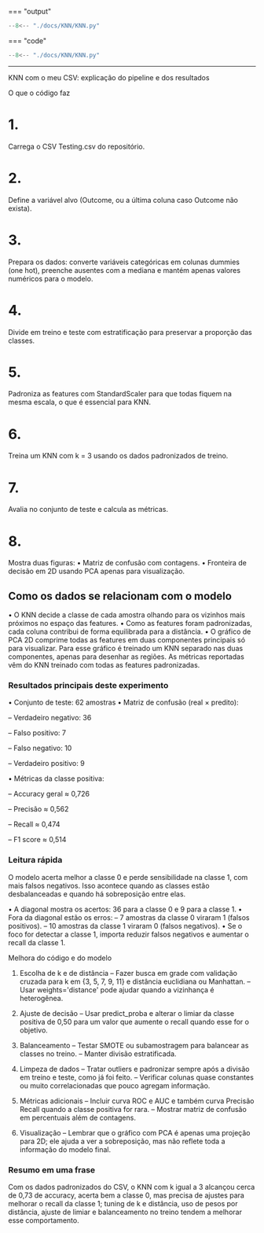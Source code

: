 === "output"
   ``` python exec="on" html="1"
   --8<-- "./docs/KNN/KNN.py"
   ```

=== "code"
   ``` python exec="off"
   --8<-- "./docs/KNN/KNN.py"
   ```

----------------------------------------------------------------------------------------------------------------------------

KNN com o meu CSV: explicação do pipeline e dos resultados

O que o código faz


# 1.

Carrega o CSV Testing.csv do repositório.


# 2. 

Define a variável alvo (Outcome, ou a última coluna caso Outcome não exista).


# 3.

Prepara os dados: converte variáveis categóricas em colunas dummies (one hot), preenche ausentes com a mediana e mantém apenas valores numéricos para o modelo.


# 4.

Divide em treino e teste com estratificação para preservar a proporção das classes.


# 5.

Padroniza as features com StandardScaler para que todas fiquem na mesma escala, o que é essencial para KNN.


# 6.

Treina um KNN com k = 3 usando os dados padronizados de treino.


# 7. 

Avalia no conjunto de teste e calcula as métricas.


# 8. 

Mostra duas figuras:
   • Matriz de confusão com contagens.
   • Fronteira de decisão em 2D usando PCA apenas para visualização.


## Como os dados se relacionam com o modelo

• O KNN decide a classe de cada amostra olhando para os vizinhos mais próximos no espaço das features.
• Como as features foram padronizadas, cada coluna contribui de forma equilibrada para a distância.
• O gráfico de PCA 2D comprime todas as features em duas componentes principais só para visualizar. Para esse gráfico é treinado um KNN separado nas duas componentes, apenas para desenhar as regiões. As métricas reportadas vêm do KNN treinado com todas as features padronizadas.


### Resultados principais deste experimento

• Conjunto de teste: 62 amostras
• Matriz de confusão (real × predito):

  – Verdadeiro negativo: 36

  – Falso positivo: 7

  – Falso negativo: 10

  – Verdadeiro positivo: 9


• Métricas da classe positiva:

  – Accuracy geral ≈ 0,726

  – Precisão ≈ 0,562

  – Recall ≈ 0,474

  – F1 score ≈ 0,514

### Leitura rápida

O modelo acerta melhor a classe 0 e perde sensibilidade na classe 1, com mais falsos negativos. Isso acontece quando as classes estão desbalanceadas e quando há sobreposição entre elas.


• A diagonal mostra os acertos: 36 para a classe 0 e 9 para a classe 1.
• Fora da diagonal estão os erros:
  – 7 amostras da classe 0 viraram 1 (falsos positivos).
  – 10 amostras da classe 1 viraram 0 (falsos negativos).
• Se o foco for detectar a classe 1, importa reduzir falsos negativos e aumentar o recall da classe 1.

Melhora do código e do modelo
1) Escolha de k e de distância
   – Fazer busca em grade com validação cruzada para k em {3, 5, 7, 9, 11} e distância euclidiana ou Manhattan.
   – Usar weights='distance' pode ajudar quando a vizinhança é heterogênea.

2) Ajuste de decisão
   – Usar predict_proba e alterar o limiar da classe positiva de 0,50 para um valor que aumente o recall quando esse for o objetivo.

3) Balanceamento
   – Testar SMOTE ou subamostragem para balancear as classes no treino.
   – Manter divisão estratificada.

4) Limpeza de dados
   – Tratar outliers e padronizar sempre após a divisão em treino e teste, como já foi feito.
   – Verificar colunas quase constantes ou muito correlacionadas que pouco agregam informação.

5) Métricas adicionais
   – Incluir curva ROC e AUC e também curva Precisão Recall quando a classe positiva for rara.
   – Mostrar matriz de confusão em percentuais além de contagens.

6) Visualização
   – Lembrar que o gráfico com PCA é apenas uma projeção para 2D; ele ajuda a ver a sobreposição, mas não reflete toda a informação do modelo final.


### Resumo em uma frase

Com os dados padronizados do CSV, o KNN com k igual a 3 alcançou cerca de 0,73 de accuracy, acerta bem a classe 0, mas precisa de ajustes para melhorar o recall da classe 1; tuning de k e distância, uso de pesos por distância, ajuste de limiar e balanceamento no treino tendem a melhorar esse comportamento.
